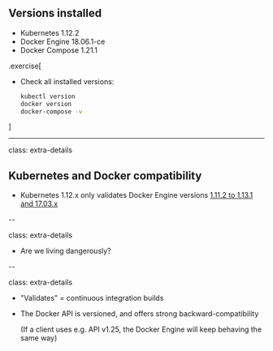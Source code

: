 ## Versions installed

- Kubernetes 1.12.2
- Docker Engine 18.06.1-ce
- Docker Compose 1.21.1


.exercise[

- Check all installed versions:
  ```bash
  kubectl version
  docker version
  docker-compose -v
  ```

]

---

class: extra-details

## Kubernetes and Docker compatibility

- Kubernetes 1.12.x only validates Docker Engine versions [1.11.2 to 1.13.1 and 17.03.x](https://github.com/kubernetes/kubernetes/blob/master/CHANGELOG-1.12.md#external-dependencies)

--

class: extra-details

- Are we living dangerously?

--

class: extra-details

- "Validates" = continuous integration builds

- The Docker API is versioned, and offers strong backward-compatibility

  (If a client uses e.g. API v1.25, the Docker Engine will keep behaving the same way)
